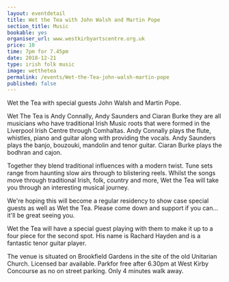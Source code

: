 ```yaml
---
layout: eventdetail
title: Wet the Tea with John Walsh and Martin Pope
section_title: Music
bookable: yes
organiser_url: www.westkirbyartscentre.org.uk
price: 10
time: 7pm for 7.45pm
date: 2018-12-21
type: irish folk music
image: wetthetea
permalink: /events/Wet-the-Tea-john-walsh-martin-pope
published: false
---
```


Wet the Tea with special guests John Walsh and Martin Pope.

Wet The Tea is Andy Connally, Andy Saunders and Ciaran Burke they are all musicians who have traditional Irish Music roots that were formed in the Liverpool Irish Centre through Comhaltas. Andy Connally plays the flute, whistles, piano and guitar along with providing the vocals. Andy Saunders plays the banjo, bouzouki, mandolin and tenor guitar. Ciaran Burke plays the bodhran and cajon.

Together they blend traditional influences with a modern twist. Tune sets range from haunting slow airs through to blistering reels. Whilst the songs move through traditional Irish, folk, country and more,  Wet the Tea will take you through an interesting musical journey.

We're hoping this will become a regular residency to show case special guests as well as Wet the Tea. Please come down and support if you can... it'll be great seeing you.

Wet the Tea will have a special guest playing with them to make it up to a four piece for the second spot. His name is Rachard Hayden and is a fantastic tenor guitar player.

The venue is situated on Brookfield Gardens in the site of the old Unitarian Church. Licensed bar available. Parkfor free after 6.30pm at West Kirby Concourse as no on street parking. Only 4 minutes walk away.
